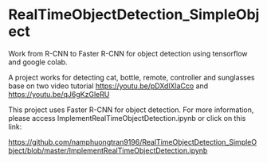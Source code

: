 # RealTimeObjectDetection_SimpleObject

Work from R-CNN to Faster R-CNN for object detection using tensorflow and google colab.

A project works for detecting cat, bottle, remote, controller and sunglasses base on two video tutorial https://youtu.be/pDXdlXlaCco and https://youtu.be/qJ6gKzGleRU

This project uses Faster R-CNN for object detection. For more information, please access ImplementRealTimeObjectDetection.ipynb or click on this link:

https://github.com/namphuongtran9196/RealTimeObjectDetection_SimpleObject/blob/master/ImplementRealTimeObjectDetection.ipynb
